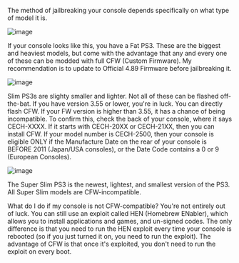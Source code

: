 The method of jailbreaking your console depends specifically on what type of model it is.

![image](https://user-images.githubusercontent.com/46879934/216291044-5c9728a9-ebc8-42e1-aba3-50117df1e91d.png)

If your console looks like this, you have a Fat PS3. These are the biggest and heaviest models, but come with the advantage that any and every one of these can be modded with full CFW (Custom Firmware). My recommendation is to update to Official 4.89 Firmware before jailbreaking it.



![image](https://user-images.githubusercontent.com/46879934/216291525-7459174d-ce06-4240-90ef-5687e7658ae8.png)

Slim PS3s are slighty smaller and lighter. Not all of these can be flashed off-the-bat.
If you have version 3.55 or lower, you're in luck. You can directly flash CFW. If your FW version is higher than 3.55, it has a chance of being incompatible.
To confirm this, check the back of your console, where it says CECH-XXXX. If it starts with CECH-20XX or CECH-21XX, then you can install CFW. If your model number is CECH-2500, then your console is eligible ONLY if the Manufacture Date on the rear of your console is BEFORE 2011 (Japan/USA consoles), or the Date Code contains a 0 or 9 (European Consoles).



![image](https://user-images.githubusercontent.com/46879934/216294918-15df7919-ba5b-4176-8008-7389166ad28c.png)

The Super Slim PS3 is the newest, lightest, and smallest version of the PS3. All Super Slim models are CFW-incompatible.



What do I do if my console is not CFW-compatible?
You're not entirely out of luck. You can still use an exploit called HEN (Homebrew ENabler), which allows you to install applications and games, and un-signed codes. The only difference is that you need to run the HEN exploit every time your console is rebooted (so if you just turned it on, you need to run the exploit). The advantage of CFW is that once it's exploited, you don't need to run the exploit on every boot.

